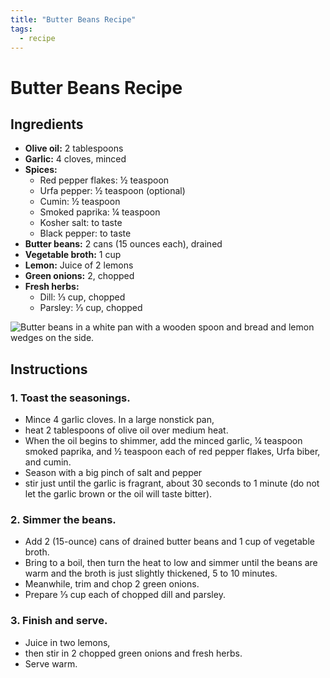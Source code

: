 ```yaml
---
title: "Butter Beans Recipe"
tags:
  - recipe
---
```


# Butter Beans Recipe

## Ingredients

- **Olive oil:** 2 tablespoons
- **Garlic:** 4 cloves, minced
- **Spices:**
  - Red pepper flakes: ½ teaspoon
  - Urfa pepper: ½ teaspoon (optional)
  - Cumin: ½ teaspoon
  - Smoked paprika: ¼ teaspoon
  - Kosher salt: to taste
  - Black pepper: to taste
- **Butter beans:** 2 cans (15 ounces each), drained
- **Vegetable broth:** 1 cup
- **Lemon:** Juice of 2 lemons
- **Green onions:** 2, chopped
- **Fresh herbs:**
  - Dill: ⅓ cup, chopped
  - Parsley: ⅓ cup, chopped
  
![Butter beans in a white pan with a wooden spoon and bread and lemon wedges on the side.](butter_beans_image.jpg)

## Instructions

### 1. Toast the seasonings.
- Mince 4 garlic cloves. In a large nonstick pan, 
- heat 2 tablespoons of olive oil over medium heat.
- When the oil begins to shimmer, add the minced garlic, ¼ teaspoon smoked paprika, and ½ teaspoon each of red pepper flakes, Urfa biber, and cumin.
- Season with a big pinch of salt and pepper 
- stir just until the garlic is fragrant, about 30 seconds to 1 minute (do not let the garlic brown or the oil will taste bitter).

### 2. Simmer the beans.
- Add 2 (15-ounce) cans of drained butter beans and 1 cup of vegetable broth.
- Bring to a boil, then turn the heat to low and simmer until the beans are warm and the broth is just slightly thickened, 5 to 10 minutes.
- Meanwhile, trim and chop 2 green onions. 
- Prepare ⅓ cup each of chopped dill and parsley.

### 3. Finish and serve.
- Juice in two lemons, 
- then stir in 2 chopped green onions and fresh herbs.
- Serve warm.

